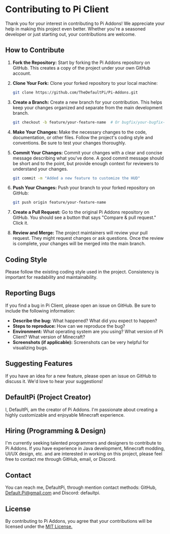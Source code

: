 # Contributing to Pi Client

Thank you for your interest in contributing to Pi Addons! We appreciate your help in making this project even better.  Whether you're a seasoned developer or just starting out, your contributions are welcome.

## How to Contribute

1.  **Fork the Repository:** Start by forking the Pi Addons repository on GitHub. This creates a copy of the project under your own GitHub account.

2.  **Clone Your Fork:** Clone your forked repository to your local machine:

    ```bash
    git clone https://github.com/TheDefaultPi/Pi-Addons.git
    ```

3.  **Create a Branch:** Create a new branch for your contribution.  This helps keep your changes organized and separate from the main development branch.

    ```bash
    git checkout -b feature/your-feature-name  # Or bugfix/your-bugfix-name, etc.
    ```

4.  **Make Your Changes:** Make the necessary changes to the code, documentation, or other files.  Follow the project's coding style and conventions.  Be sure to test your changes thoroughly.

5.  **Commit Your Changes:** Commit your changes with a clear and concise message describing what you've done.  A good commit message should be short and to the point, but provide enough context for reviewers to understand your changes.

    ```bash
    git commit -m "Added a new feature to customize the HUD"
    ```

6.  **Push Your Changes:** Push your branch to your forked repository on GitHub:

    ```bash
    git push origin feature/your-feature-name
    ```

7.  **Create a Pull Request:** Go to the original Pi Addons repository on GitHub.  You should see a button that says "Compare & pull request." Click it.

8.  **Review and Merge:** The project maintainers will review your pull request.  They might request changes or ask questions.  Once the review is complete, your changes will be merged into the main branch.

## Coding Style

Please follow the existing coding style used in the project.  Consistency is important for readability and maintainability.

## Reporting Bugs

If you find a bug in Pi Client, please open an issue on GitHub.  Be sure to include the following information:

*   **Describe the bug:** What happened? What did you expect to happen?
*   **Steps to reproduce:** How can we reproduce the bug?
*   **Environment:** What operating system are you using? What version of Pi Client? What version of Minecraft?
*   **Screenshots (if applicable):** Screenshots can be very helpful for visualizing bugs.

## Suggesting Features

If you have an idea for a new feature, please open an issue on GitHub to discuss it.  We'd love to hear your suggestions!

## DefaultPi (Project Creator)

I, DefaultPi, am the creator of Pi Addons.  I'm passionate about creating a highly customizable and enjoyable Minecraft experience.

## Hiring (Programming & Design)

I'm currently seeking talented programmers and designers to contribute to Pi Addons.  If you have experience in Java development, Minecraft modding, UI/UX design, etc. and are interested in working on this project, please feel free to contact me through GitHub, email, or Discord.

## Contact

You can reach me, DefaultPi, through mention contact methods: GitHub, [Default.Pi@gmail.com](mailto:Default.Pi@gmail.com) and Discord: defaultpi.

## License

By contributing to Pi Addons, you agree that your contributions will be licensed under the [MIT License.](LICENSE)
